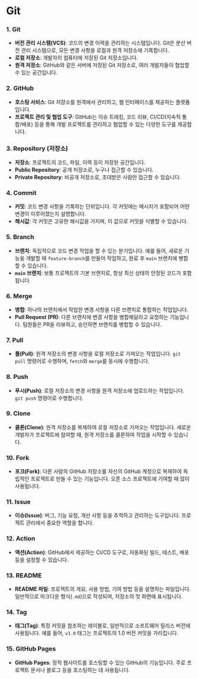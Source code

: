 # Git

### 1. **Git**
- **버전 관리 시스템(VCS)**: 코드의 변경 이력을 관리하는 시스템입니다. Git은 분산 버전 관리 시스템으로, 모든 변경 사항을 로컬과 원격 저장소에 기록합니다.
- **로컬 저장소**: 개발자의 컴퓨터에 저장된 Git 저장소입니다.
- **원격 저장소**: GitHub와 같은 서버에 저장된 Git 저장소로, 여러 개발자들이 협업할 수 있는 공간입니다.

### 2. **GitHub**
- **호스팅 서비스**: Git 저장소를 원격에서 관리하고, 웹 인터페이스를 제공하는 플랫폼입니다.
- **프로젝트 관리 및 협업 도구**: GitHub는 이슈 트래킹, 코드 리뷰, CI/CD(지속적 통합/배포) 등을 통해 개발 프로젝트를 관리하고 협업할 수 있는 다양한 도구를 제공합니다.

### 3. **Repository (저장소)**
- **저장소**: 프로젝트의 코드, 파일, 이력 등이 저장된 공간입니다.
- **Public Repository**: 공개 저장소로, 누구나 접근할 수 있습니다.
- **Private Repository**: 비공개 저장소로, 초대받은 사람만 접근할 수 있습니다.

### 4. **Commit**
- **커밋**: 코드 변경 사항을 기록하는 단위입니다. 각 커밋에는 메시지가 포함되어 어떤 변경이 이루어졌는지 설명합니다.
- **해시값**: 각 커밋은 고유한 해시값을 가지며, 이 값으로 커밋을 식별할 수 있습니다.

### 5. **Branch**
- **브랜치**: 독립적으로 코드 변경 작업을 할 수 있는 분기입니다. 예를 들어, 새로운 기능을 개발할 때 `feature-branch`를 만들어 작업하고, 완료 후 `main` 브랜치에 병합할 수 있습니다.
- **`main` 브랜치**: 보통 프로젝트의 기본 브랜치로, 항상 최신 상태의 안정된 코드가 포함됩니다.

### 6. **Merge**
- **병합**: 하나의 브랜치에서 작업한 변경 사항을 다른 브랜치로 통합하는 작업입니다.
- **Pull Request (PR)**: 다른 브랜치에 변경 사항을 병합해달라고 요청하는 기능입니다. 팀원들은 PR을 리뷰하고, 승인하면 브랜치를 병합할 수 있습니다.

### 7. **Pull**
- **풀(Pull)**: 원격 저장소의 변경 사항을 로컬 저장소로 가져오는 작업입니다. `git pull` 명령어로 수행하며, `fetch`와 `merge`를 동시에 수행합니다.

### 8. **Push**
- **푸시(Push)**: 로컬 저장소의 변경 사항을 원격 저장소에 업로드하는 작업입니다. `git push` 명령어로 수행합니다.

### 9. **Clone**
- **클론(Clone)**: 원격 저장소를 복제하여 로컬 저장소로 가져오는 작업입니다. 새로운 개발자가 프로젝트에 참여할 때, 원격 저장소를 클론하여 작업을 시작할 수 있습니다.

### 10. **Fork**
- **포크(Fork)**: 다른 사람의 GitHub 저장소를 자신의 GitHub 계정으로 복제하여 독립적인 프로젝트로 만들 수 있는 기능입니다. 오픈 소스 프로젝트에 기여할 때 많이 사용됩니다.

### 11. **Issue**
- **이슈(Issue)**: 버그, 기능 요청, 개선 사항 등을 추적하고 관리하는 도구입니다. 프로젝트 관리에서 중요한 역할을 합니다.

### 12. **Action**
- **액션(Action)**: GitHub에서 제공하는 CI/CD 도구로, 자동화된 빌드, 테스트, 배포 등을 설정할 수 있습니다. 

### 13. **README**
- **README 파일**: 프로젝트의 개요, 사용 방법, 기여 방법 등을 설명하는 파일입니다. 일반적으로 마크다운 형식(`.md`)으로 작성되며, 저장소의 첫 화면에 표시됩니다.

### 14. **Tag**
- **태그(Tag)**: 특정 커밋을 참조하는 레이블로, 일반적으로 소프트웨어 릴리스 버전에 사용됩니다. 예를 들어, `v1.0` 태그는 프로젝트의 1.0 버전 커밋을 가리킵니다.

### 15. **GitHub Pages**
- **GitHub Pages**: 정적 웹사이트를 호스팅할 수 있는 GitHub의 기능입니다. 주로 프로젝트 문서나 블로그 등을 호스팅하는 데 사용됩니다.
